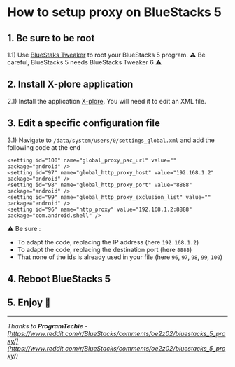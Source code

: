 # How to setup **proxy** on **BlueStacks 5**

## 1. Be sure to be root
1.1) Use [BlueStaks Tweaker](https://bstweaker.tk/) to root your BlueStacks 5 program.
⚠ Be careful, BlueStacks 5 needs BlueStacks Tweaker 6 ⚠

## 2. Install **X-plore** application

2.1) Install the application [X-plore](https://x-plore-file-manager.fr.uptodown.com/android). You will need it to edit an XML file.

## 3. Edit a specific configuration file

3.1) Navigate to `/data/system/users/0/settings_global.xml` and add the following code at the end

```
<setting id="100" name="global_proxy_pac_url" value="" package="android" />
<setting id="97" name="global_http_proxy_host" value="192.168.1.2" package="android" />
<setting id="98" name="global_http_proxy_port" value="8888" package="android" />
<setting id="99" name="global_http_proxy_exclusion_list" value="" package="android" />
<setting id="96" name="http_proxy" value="192.168.1.2:8888" package="com.android.shell" />
```
⚠ Be sure :
- To adapt the code, replacing the IP address (here `192.168.1.2`)
- To adapt the code, replacing the destination port (here `8888`)
- That none of the ids is already used in your file (here `96`, `97`, `98`, `99`, `100`)

## 4. Reboot BlueStacks 5

## 5. Enjoy 🎉

---

*Thanks to **ProgramTechie** - [https://www.reddit.com/r/BlueStacks/comments/oe2z02/bluestacks_5_proxy/](https://www.reddit.com/r/BlueStacks/comments/oe2z02/bluestacks_5_proxy/)*